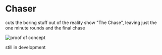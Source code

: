 # Chaser
cuts the boring stuff out of the reality show "The Chase", leaving just the one minute rounds and the final chase

![proof of concept](https://github.com/TzviGreenfeld/chaser/blob/main/test/chase.png)

still in development
